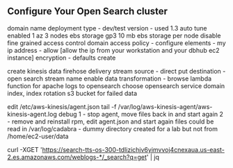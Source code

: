 ## Configure Your Open Search cluster
domain name
deployment type - dev/test
version - used 1.3
auto tune enabled
1 az
3 nodes
ebs storage
gp3
10 mb ebs storage per node
disable fine grained access control
domain access policy - configure
elements - my ip address - allow
[allow the ip from your workstation and your dbhub ec2 instance]
encryption - defaults
create

create kinesis data firehose delivery stream
source - direct put
destination - open search
stream name
enable data transformation - browse lambda function for apache logs to opensearch
choose opensearch service domain
index, index rotation
s3 bucket for failed data

edit /etc/aws-kinesis/agent.json
tail -f /var/log/aws-kinesis-agent/aws-kinesis-agent.log
debug
1 - stop agent, move files back in and start again
2 - remove and reinstall rpm, edit agent.json and start again
files could be read in /var/log/cadabra - dummy directory created for a lab
but not from /home/ec2-user/data

curl -XGET 'https://search-tts-os-300-tdlizichjv6yimvvoj4cnexaua.us-east-2.es.amazonaws.com/weblogs-*/_search?q=get' | jq


